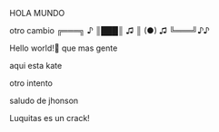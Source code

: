 HOLA MUNDO


otro cambio
╔═══╗ ♪
║███║ ♫
║ (●) ♫
╚═══╝♪♪

Hello world!🖤
que mas gente

aqui esta kate

otro intento

saludo de jhonson

Luquitas es un crack!